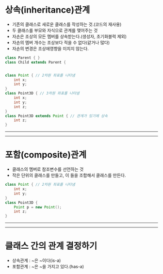 # 상속(inheritance)관계
- 기존의 클래스로 새로운 클래스를 작성하는 것.(코드의 재사용)
- 두 클래스를 부모와 자식으로 관계를 맺어주는 것
- 자손은 조상의 모든 멤버를 상속받는다.(생성자, 초기화블럭 제외)
- 자손의 멤버 개수는 조상보다 적을 수 없다(같거나 많다)
- 자손의 변경은 조상에영향을 미치지 않는다.
```java
class Parent { }
class Child extends Parent {


class Point { // 2차원 좌표를 나타냄
    int x;
    int y;
}
class Point3D { // 3차원 좌표를 나타냄
    int x;
    int y;
    int z;
}
class Point3D extends Point { // 관계가 있기에 상속
    int z;
}
```
---
---
# 포함(composite)관계
- 클래스의 멤버로 참조변수를 선언하는 것
- 작은 단위의 클래스를 만들고, 이 들을 조합해서 클래스를 만든다.
```java
class Point { // 2차원 좌표를 나타냄
    int x;
    int y;
}
class Point3D {
    Point p = new Point();
    int z;
}
```
---
---
# 클래스 간의 관계 결정하기
- 상속관계 : ~은 ~이다(is-a)
- 포함관계 : ~은 ~을 가지고 있다.(has-a)
